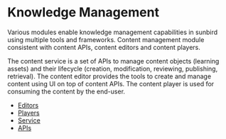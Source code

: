 # Knowledge Management

Various modules enable knowledge management capabilities in sunbird using multiple tools and frameworks. Content management module consistent with content APIs, content editors and content players.

The content service is a set of APIs to manage content objects (learning assets) and their lifecycle (creation, modification, reviewing, publishing, retrieval). The content editor provides the tools to create and manage content using UI on top of content APIs. The content player is used for consuming the content by the end-user.

* [Editors](content-editors/)&#x20;
* [Players](content-player/)
* [Service](content-service/)
* [APIs](../../../docs/content/API/content-api.md)
